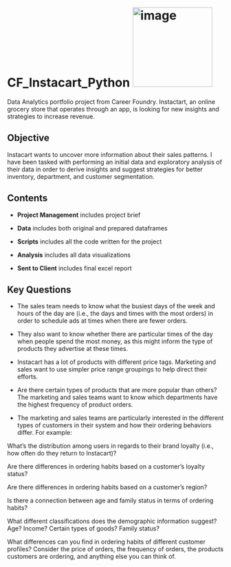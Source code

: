 # CF_Instacart_Python <img width="185" alt="image" src="https://github.com/MDK1223/CF_Instacart_Python/assets/153116141/86e849b0-5b6b-4650-87dd-f1db3faaa27e">

Data Analytics portfolio project from Career Foundry.
Instactart, an online grocery store that operates through an app, is looking for new insights and strategies to increase revenue.

## Objective
Instacart wants to uncover more information about their sales patterns. I have been tasked with performing an initial data and exploratory analysis of their data in order to derive insights and suggest strategies for better inventory, department, and customer segmentation.

## Contents

- **Project Management** includes project brief

- **Data** includes both original and prepared dataframes

- **Scripts** includes all the code written for the project

- **Analysis** includes all data visualizations

- **Sent to Client** includes final excel report

## Key Questions

- The sales team needs to know what the busiest days of the week and hours of the day are (i.e., the days and times with the most orders) in order to schedule ads at times when there are fewer orders.
  
- They also want to know whether there are particular times of the day when people spend the most money, as this might inform the type of products they advertise at these times.
  
- Instacart has a lot of products with different price tags. Marketing and sales want to use simpler price range groupings to help direct their efforts.
  
- Are there certain types of products that are more popular than others? The marketing and sales teams want to know which departments have the highest frequency of product orders.

- The marketing and sales teams are particularly interested in the different types of customers in their system and how their ordering behaviors differ. For example:
  
What’s the distribution among users in regards to their brand loyalty (i.e., how often do they return to Instacart)?

Are there differences in ordering habits based on a customer’s loyalty status?

Are there differences in ordering habits based on a customer’s region?

Is there a connection between age and family status in terms of ordering habits?

What different classifications does the demographic information suggest? Age? Income? Certain types of goods? Family status?

What differences can you find in ordering habits of different customer profiles? Consider the price of orders, the frequency of orders, the products customers are ordering, and anything else you can think of.
